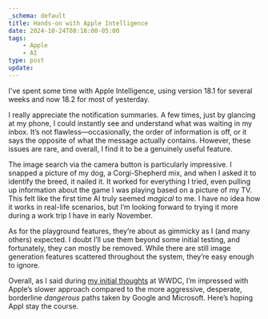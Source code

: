```yaml
---
_schema: default
title: Hands-on with Apple Intelligence
date: 2024-10-24T08:18:00-05:00
tags:
    - Apple
    - AI
type: post
update:
---
```

I've spent some time with Apple Intelligence, using version 18.1 for several weeks and now 18.2 for most of yesterday.

I really appreciate the notification summaries. A few times, just by glancing at my phone, I could instantly see and understand what was waiting in my inbox. It’s not flawless—occasionally, the order of information is off, or it says the opposite of what the message actually contains. However, these issues are rare, and overall, I find it to be a genuinely useful feature.

The image search via the camera button is particularly impressive. I snapped a picture of my dog, a Corgi-Shepherd mix, and when I asked it to identify the breed, it nailed it. It worked for everything I tried, even pulling up information about the game I was playing based on a picture of my TV. This felt like the first time AI truly seemed *magical* to me. I have no idea how it works in real-life scenarios, but I’m looking forward to trying it more during a work trip I have in early November.

As for the playground features, they’re about as gimmicky as I (and many others) expected. I doubt I’ll use them beyond some initial testing, and fortunately, they can mostly be removed. While there are still image generation features scattered throughout the system, they’re easy enough to ignore.

Overall, as I said during [my initial thoughts](https://crashthearcade.com/blog/2024/06-01-wwdc24-apple-intelligence/) at WWDC, I’m impressed with Apple’s slower approach compared to the more aggressive, desperate, borderline *dangerous* paths taken by Google and Microsoft. Here’s hoping Appl stay the course.